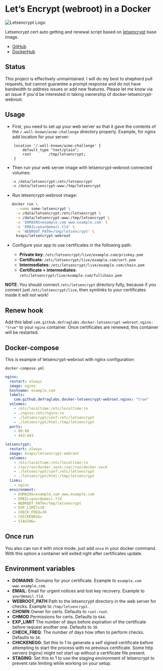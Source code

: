 # Let’s Encrypt (webroot) in a Docker
![Letsencrypt Logo](https://letsencrypt.org/images/letsencrypt-logo-horizontal.svg)

Letsencrypt cert auto getting and renewal script based on [letsencrypt](https://quay.io/repository/letsencrypt/letsencrypt) base image.

  - [GitHub](https://github.com/kvaps/docker-letsencrypt-webroot)
  - [DockerHub](https://hub.docker.com/r/kvaps/letsencrypt-webroot/)

## Status

This project is effectively unmaintained. I will do my best to shepherd pull requests, but cannot guarantee a prompt response and do not have bandwidth to address issues or add new features. Please let me know via an issue if you'd be interested in taking ownership of docker-letsencrypt-webroot.

## Usage

* First, you need to set up your web server so that it gave the contents of the `/.well-known/acme-challenge` directory properly. 
  Example, for nginx add location for your server:
```nginx
    location '/.well-known/acme-challenge' {
        default_type "text/plain";
        root        /tmp/letsencrypt;
    }
```
* Then run your web server image with letsencrypt-webroot connected volumes:
```bash
   -v /data/letsencrypt:/etc/letsencrypt
   -v /data/letsencrypt-www:/tmp/letsencrypt
```
* Run letsencrypt-webroot image:
```bash
   docker run \
     --name some-letsencrypt \
     -v /data/letsencrypt:/etc/letsencrypt \
     -v /data/letsencrypt-www:/tmp/letsencrypt \
     -e 'DOMAINS=example.com www.example.com' \
     -e 'EMAIL=your@email.tld' \
     -e 'WEBROOT_PATH=/tmp/letsencrypt' \
     kvaps/letsencrypt-webroot
```

* Configure your app to use certificates in the following path:

  * **Private key**: `/etc/letsencrypt/live/example.com/privkey.pem`
  * **Certificate**: `/etc/letsencrypt/live/example.com/cert.pem`
  * **Intermediates**: `/etc/letsencrypt/live/example.com/chain.pem`
  * **Certificate + intermediates**: `/etc/letsencrypt/live/example.com/fullchain.pem`

**NOTE**: You should connect `/etc/letsencrypt` directory fully, because if you connect just `/etc/letsencrypt/live`, then symlinks to your certificates inside it will not work!



## Renew hook

Add this label `com.github.defraglabs.docker-letsencrypt-webroot.nginx: "true"` to your `nginx` container.
Once certificates are renewed, this container will be restarted.

## Docker-compose

This is example of letsencrypt-webroot with nginx configuration:

`docker-compose.yml`
```yaml
nginx:
  restart: always
  image: nginx
  hostname: example.com
  labels:
    com.github.defraglabs.docker-letsencrypt-webroot.nginx: "true"
  volumes:
    - /etc/localtime:/etc/localtime:ro
    - ./nginx:/etc/nginx:ro
    - ./letsencrypt/conf:/etc/letsencrypt
    - ./letsencrypt/html:/tmp/letsencrypt
  ports:
    - 80:80
    - 443:443

letsencrypt:
  restart: always
  image: kvaps/letsencrypt-webroot
  volumes:
    - /etc/localtime:/etc/localtime:ro
    - /var/run/docker.sock:/var/run/docker.sock
    - ./letsencrypt/conf:/etc/letsencrypt
    - ./letsencrypt/html:/tmp/letsencrypt
  links:
    - nginx
  environment:
    - DOMAINS=example.com www.example.com
    - EMAIL=your@email.tld
    - WEBROOT_PATH=/tmp/letsencrypt
    - EXP_LIMIT=30
    - CHECK_FREQ=30
    - CHICKENEGG=
    - STAGING=
```

## Once run

You also can run it with once mode, just add `once` in your docker command.
With this option a container will exited right after certificates update.

## Environment variables

* **DOMAINS**: Domains for your certificate. Example to `example.com www.example.com`.
* **EMAIL**: Email for urgent notices and lost key recovery. Example to `your@email.tld`.
* **WEBROOT_PATH** Path to the letsencrypt directory in the web server for checks. Example to `/tmp/letsencrypt`.
* **CHOWN** Owner for certs. Defaults to `root:root`.
* **CHMOD** Permissions for certs. Defaults to `644`.
* **EXP_LIMIT** The number of days before expiration of the certificate before request another one. Defaults to `30`.
* **CHECK_FREQ**: The number of days how often to perform checks. Defaults to `30`.
* **CHICKENEGG**: Set this to 1 to generate a self signed certificate before attempting to start the process with no previous certificate. Some http servers (nginx) might not start up without a certificate file present.
* **STAGING**: Set this to 1 to use the staging environment of letsencrypt to prevent rate limiting while working on your setup.
